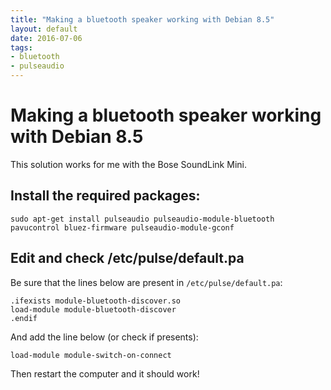 ```yaml
---
title: "Making a bluetooth speaker working with Debian 8.5"
layout: default
date: 2016-07-06
tags:
- bluetooth
- pulseaudio
---
```


# Making a bluetooth speaker working with Debian 8.5

This solution works for me with the Bose SoundLink Mini.

## Install the required packages:

    sudo apt-get install pulseaudio pulseaudio-module-bluetooth pavucontrol bluez-firmware pulseaudio-module-gconf

## Edit and check /etc/pulse/default.pa

Be sure that the lines below are present in `/etc/pulse/default.pa`:

    .ifexists module-bluetooth-discover.so
    load-module module-bluetooth-discover
    .endif

And add the line below (or check if presents):

    load-module module-switch-on-connect

Then restart the computer and it should work!
